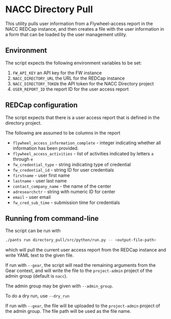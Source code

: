 # NACC Directory Pull

This utility pulls user information from a Flywheel-access report in the NACC REDCap instance,
and then creates a file with the user information in a form that can be loaded by the user management utility.

## Environment

The script expects the following environment variables to be set:

1. `FW_API_KEY` an API key for the FW instance
2. `NACC_DIRECTORY_URL` the URL for the REDCap instance
3. `NACC_DIRECTORY_TOKEN` the API token for the NACC Directory project
4. `USER_REPORT_ID` the report ID for the user access report

## REDCap configuration

The script expects that there is a user access report that is defined in the directory project.

The following are assumed to be columns in the report

- `flywheel_access_information_complete` - integer indicating whether all information has been provided.
- `flywheel_access_activities` - list of activities indicated by letters `a` through `e`
- `fw_credential_type` - string indicating type of credential
- `fw_credential_id` - string ID for user credentials
- `firstname` - user first name
- `lastname` - user last name
- `contact_company_name` - the name of the center
- `adresearchctr` - string with numeric ID for center
- `email` - user email
- `fw_cred_sub_time` - submission time for credentials

## Running from command-line

The script can be run with

```bash
./pants run directory_pull/src/python/run.py -- <output-file-path>
```

which will pull the current user access report from the REDCap instance and write YAML text to the given file.

If run with `--gear`, the script will read the remaining arguments from the Gear context, and will write the file to the `project-admin` project of the admin group (default is `nacc`).

The admin group may be given with `--admin_group`.

To do a dry run, use `--dry_run`

If run with `--gear`, the file will be uploaded to the `project-admin` project of the admin group.
The file path will be used as the file name.
